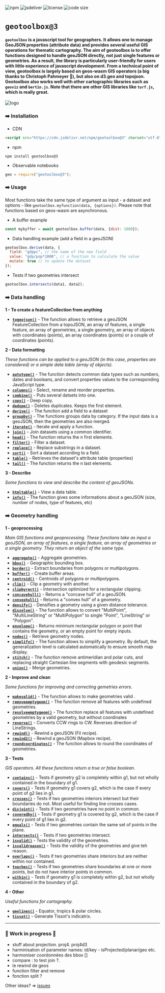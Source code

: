 ![npm](https://img.shields.io/npm/v/geotoolbox) ![jsdeliver](https://img.shields.io/jsdelivr/npm/hw/geotoolbox) ![license](https://img.shields.io/badge/license-MIT-success) ![code size](https://img.shields.io/github/languages/code-size/riatelab/geotoolbox)

# `geotoolbox@3`

#### **`geotoolbox`** is a javascript tool for geographers. It allows one to manage GeoJSON properties (attribute data) and provides several useful **GIS operations** for thematic cartography. The aim of geotoolbox is to offer functions designed to handle geoJSON directly, not just single features or geometries. As a result, the library is particularly **user-friendly** for users with little experience of javascript development. From a technical point of view, geotoolbox is largely based on **geos-wasm** GIS operators (a big thanks to Christoph Pahmeyer 🙏), but also on d3.geo and topojson. Geotoolbox also works well with other cartographic libraries such as `geoviz` and `bertin.js`. Note that there are other GIS libraries like `turf.js`, which is really great. 

![logo](img/geotoolbox.svg)



### ➡️ Installation

- CDN

``` html
<script src="https://cdn.jsdelivr.net/npm/geotoolbox@3" charset="utf-8"></script>
```

- npm

```
npm install geotoolbox@3
```

- Observable notebooks

``` js
geo = require("geotoolbox@3");
```

### ➡️ Usage

Most functions take the same type of argument as input - a dataset and options - like `geotoolbox.myfunction(data, {options})`. Please note that functions based on geos-wasm are asynchronous.

- A buffer example

``` js
const mybyffer = await geotoolbox.buffer(data, {dist: 1000});
```

- Data handling example (add a field in a geoJSON)

``` js
geotoolbox.derive(data, {
  field: "gdppc", // the name of the new field
  value: "gdp/pop*1000", // a function to calculate the value
  mutate: true // to update the dataset
});
```

- Tests if two geometries intersect

``` js
geotoolbox.intersects(data1, data2);
```

### ➡️ Data handling

**1 - To create a featureCollection from anything**

- [**`togeojson()`**](global.html#togeojson) - The function allows to retrieve a geoJSON FeatureCollection from a topoJSON, an array of features, a single feature, an array of geometries, a single geometry, an array of objects with coordinates (points), an array coordinates (points) or a couple of coordinates (points).

**2 - Data formatting**

*These functions can be applied to a geoJSON (in this case, properties are considered) or a simple data table (array of objects).*

- [**`autotype()`**](global.html#autotype) - The function detects common data types such as numbers, dates and booleans, and convert properties values to the corresponding JavaScript type.
- [**`columns()`**](global.html#columns) - Select, rename and reorder properties.
- [**`combine()`**](global.html#combine) - Puts several datsets into one.
- [**`copy()`**](global.html#copy) - Deep copy.
- [**`dedupe()`**](global.html#dedupe) - Deletes duplicates. Keeps the first element.
- [**`derive()`**](global.html#derive) - The function add a field to a dataset
- [**`groupby()`**](global.html#groupby) - The functions groups data by category. If the input data is a geoJSON, then the geometries are also merged.
- [**`iterate()`**](global.html#iterate) - Iterate and apply a function.
- [**`join()`**](global.html#join) - Join datasets using a common identifier.
- [**`head()`**](global.html#head) - The function returns the n first elements.
- [**`filter()`**](global.html#filter) - Filter a dataset.
- [**`replace()`**](global.html#replace) - Replace substrings in a dataset.
- [**`sort()`**](global.html#sort) - Sort a dataset according to a field.
- [**`table()`**](global.html#table) - Retrieves the dataset's attribute table (properties)
- [**`tail()`**](global.html#tail) - The function returns the n last elements.

**3 - Describe**

*Some functions to view and describe the content of geoJSONs.*

- [**`htmltable()`**](global.html#htmltable) - View a data table.
- [**`info()`**](global.html#info) - The function gives some informations about a geoJSON (size, number of nodes, type of features, etc)

### ➡️ Geometry handling

**1 - geoprocessing**

*Main GIS functions and geoprocessing. These functions take as input a geoJSON, an array of features, a single feature, an array of geometries or a single geometry. They return an object of the same type.*

- [**`aggregate()`**](global.html#aggregate) - Aggregate geometries.
- [**`bbox()`**](global.html#bbox) - Geographic bounding box.
- [**`border()`**](global.html#border) - Extract boundaries from polygons or  multipolygons.
- [**`buffer()`**](global.html#buffer) - Create buffer areas.
- [**`centroid()`**](global.html#centroid) - Centroids of polygons or multipolygons.
- [**`clip()`**](global.html#clip) - Clip a geometry with another.
- [**`clipbyrect()`**](global.html#clipbyrect) - Intersection optimized for a rectangular clipping.
- [**`concavehull()`**](global.html#concavehull) - Returns a "concave hull" of a geoJSON.
- [**`convexhull()`**](global.html#convexhull) - Returns a "convex hull" of a geometry. 
- [**`densify()`**](global.html#densify) - Densifies a geometry using a given distance tolerance.
- [**`dissolve()`**](global.html#dissolve) - The function allows to convert "MultiPoint", "MultiLineString" or "MultiPolygon" to single "Point", "LineString" or "Polygon".
- [**`envelope()`**](global.html#envelope) - Returns minimum rectangular polygon or point that contains the geometry, or an empty point for empty inputs.
- [**`nodes()`**](global.html#nodes) - Retrieve geometry nodes.
- [**`simplify()`**](global.html#simplify) - The function allows to simplify a geometry. By default, the generalization level is calculated automatically to ensure smooth map display.
- [**`stitch()`**](global.html#stitch) - The function remove antimeridian and polar cuts, and replacing straight Cartesian line segments with geodesic segments.
- [**`union()`**](global.html#union) - Merge geometries.

**2 - Improve and clean**

*Some functions for improving and correcting gemetries errors.*

- [**`makevalid()`**](global.html#makevalid) - The function allows to make geometries valid .
- [**`removeemptygeom()`**](global.html#removeemptygeom) - The function remove all features with undefined geometries.
- [**`resolveemptygeom()`**](global.html#resolveemptygeom) - The function replace all features with undefined geometries by a valid geometry, but without coordinates
- [**`reverse()`**](global.html#reverse) - Converts CCW rings to CW. Reverses direction of LineStrings.
- [**`rewind()`**](global.html#rewind) - Rewind a geoJSON (Fil recipe).
- [**`rewind2()`**](global.html#rewind2) - Rewind a geoJSON (Mapbox recipe).
- [**`roundcoordinates()`**](global.html#roundcoordinates) - The function allows to round the coordinates of geometries.

**3 - Tests**

*GIS operators. All these functions return a true or false boolean.*

- [**`contains()`**](global.html#contains) - Tests if geometry g2 is completely within g1, but not wholly contained in the boundary of g1.
- [**`covers()`**](global.html#covers) - Tests if geometry g1 covers g2, which is the case if every point of g2 lies in g1.
- [**`crosses()`**](global.html#crosses) - Tests if two geometries interiors intersect but their boundaries do not. Most useful for finding line crosses cases.
- [**`disjoint()`**](global.html#disjoint) - Tests if two geometries have no point in common.
- [**`coveredby()`**](global.html#coveredby) - Tests if geometry g1 is covered by g2, which is the case if every point of g1 lies in g2.
- [**`equals()`**](global.html#equals) - Tests if two geometries contain the same set of points in the plane.
- [**`intersects()`**](global.html#intersects) - Tests if two geometries intersect.
- [**`isvalid()`**](global.html#isvalid) - Tests the validity of the geometries.
- [**`isvalidreason()`**](global.html#isvalidreason) - Tests the validity of the geometries and give teh reason.
- [**`overlaps()`**](global.html#overlaps) - Tests if two geometries share interiors but are neither within nor contained.
- [**`touches()`**](global.html#touches) - Tests if two geometries share boundaries at one or more points, but do not have interior points in common.
- [**`within()`**](global.html#within) - Tests if geometry g1 is completely within g2, but not wholly contained in the boundary of g2.

**4 - Other**

*Useful functions for cartography.*

- [**`geolines()`**](global.html#geolines) - Equator, tropics & polar circles.
- [**`tissot()`**](global.html#tissot) - Generate Tissot's indicatrix.

<hr/>



### 🚧 Work in progress 🚧

- stuff about projection. proj4. proj4d3 
- harminisation of parameter names: id/key - isProjected/planar/geo etc.
- harmoniser coordonnées des bbox []
- compare : to test join ?. 
- le rewind de geos
- function filter and remove
- fonction split ?

Other ideas? => [issues](https://github.com/riatelab/geotoolbox/issues)

